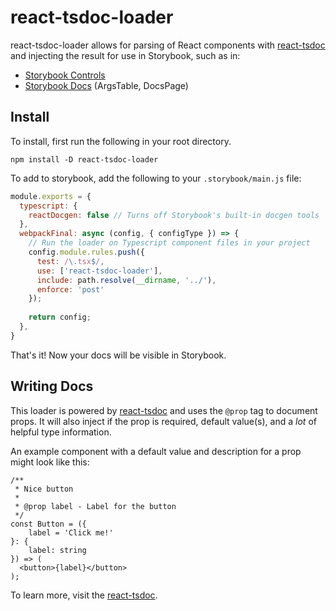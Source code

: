 # react-tsdoc-loader

react-tsdoc-loader allows for parsing of React components with [react-tsdoc](https://github.com/noahbuscher/react-tsdoc) and injecting the result for use in Storybook, such as in:

- [Storybook Controls](https://storybook.js.org/docs/react/essentials/controls)
- [Storybook Docs](https://storybook.js.org/addons/@storybook/addon-docs) (ArgsTable, DocsPage)

## Install

To install, first run the following in your root directory.

```
npm install -D react-tsdoc-loader
```

To add to storybook, add the following to your `.storybook/main.js` file:

```js
module.exports = {
  typescript: {
    reactDocgen: false // Turns off Storybook's built-in docgen tools
  },
  webpackFinal: async (config, { configType }) => {
    // Run the loader on Typescript component files in your project
    config.module.rules.push({
      test: /\.tsx$/,
      use: ['react-tsdoc-loader'],
      include: path.resolve(__dirname, '../'),
      enforce: 'post'
    });
    
    return config;
  },
}
```

That's it! Now your docs will be visible in Storybook.

## Writing Docs

This loader is powered by [react-tsdoc](https://github.com/noahbuscher/react-tsdoc) and uses the `@prop` tag to document props. It will also inject if the prop is required, default value(s), and a _lot_ of helpful type information.

An example component with a default value and description for a prop might look like this:

```tsx
/**
 * Nice button
 *
 * @prop label - Label for the button
 */
const Button = ({
	label = 'Click me!'
}: {
	label: string
}) => (
  <button>{label}</button>
);
```

To learn more, visit the [react-tsdoc](https://github.com/noahbuscher/react-tsdoc).
